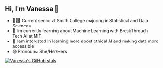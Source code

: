 ## Hi, I'm Vanessa 👋


- 👩🏻‍💻 Current senior at Smith College majoring in Statistical and Data Sciences
- 🌱 I’m currently learning about Machine Learning with BreakThrough Tech AI at MIT
- 💭 I am interested in learning more about ethical AI and making data more accessible
- 😄 Pronouns: She/Her/Hers


[![Vanessa's GitHub stats](https://github-readme-stats.vercel.app/api?username=vpliego)](https://github.com/anuraghazra/github-readme-stats)
